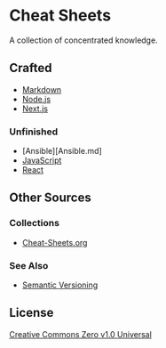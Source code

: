 # Cheat Sheets

A collection of concentrated knowledge.

## Crafted

- [Markdown](Markdown.md)
- [Node.js](Node.js.md)
- [Next.js](Next.js.md)

### Unfinished

- [Ansible][Ansible.md]
- [JavaScript](JavaScript.md)
- [React](React.md)

## Other Sources

### Collections

- [Cheat-Sheets.org](http://www.cheat-sheets.org/)

### See Also

- [Semantic Versioning](https://semver.org/)

## License

[Creative Commons Zero v1.0 Universal](LICENSE)
